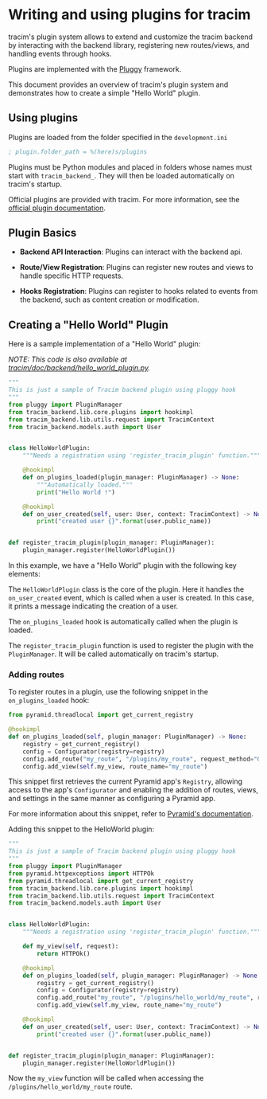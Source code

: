 # Writing and using plugins for tracim

tracim's plugin system allows to extend and customize the tracim backend by interacting with the backend library, 
registering new routes/views, and handling events through hooks.

Plugins are implemented with the [Pluggy](https://pypi.org/project/pluggy/) framework.

This document provides an overview of tracim's plugin system and demonstrates how to create a simple "Hello World" plugin.

## Using plugins

Plugins are loaded from the folder specified in the `development.ini`

```ini
; plugin.folder_path = %(here)s/plugins
```

Plugins must be Python modules and placed in folders whose names must start with `tracim_backend_`.
They will then be loaded automatically on tracim's startup.

Official plugins are provided with tracim. For more information, see the [official plugin documentation](https://github.com/tracim/tracim/blob/develop/backend/official_plugins/README.md).

## Plugin Basics

- **Backend API Interaction**: Plugins can interact with the backend api.

- **Route/View Registration**: Plugins can register new routes and views to handle specific HTTP requests.

- **Hooks Registration**: Plugins can register to hooks related to events from the backend, such as content creation or modification.


## Creating a "Hello World" Plugin

Here is a sample implementation of a "Hello World" plugin:

*NOTE: This code is also available at [tracim/doc/backend/hello_world_plugin.py](https://github.com/tracim/tracim/blob/develop/doc/backend/hello_world_plugin.py).*
```python
"""
This is just a sample of Tracim backend plugin using pluggy hook
"""
from pluggy import PluginManager
from tracim_backend.lib.core.plugins import hookimpl
from tracim_backend.lib.utils.request import TracimContext
from tracim_backend.models.auth import User


class HelloWorldPlugin:
    """Needs a registration using 'register_tracim_plugin' function."""

    @hookimpl
    def on_plugins_loaded(plugin_manager: PluginManager) -> None:
        """Automatically loaded."""
        print("Hello World !")

    @hookimpl
    def on_user_created(self, user: User, context: TracimContext) -> None:
        print("created user {}".format(user.public_name))


def register_tracim_plugin(plugin_manager: PluginManager):
    plugin_manager.register(HelloWorldPlugin())
```

In this example, we have a "Hello World" plugin with the following key elements:

The `HelloWorldPlugin` class is the core of the plugin. Here it handles the `on_user_created` event, which is called when a user is created. In this case, it prints a message indicating the creation of a user.

The `on_plugins_loaded` hook is automatically called when the plugin is loaded.

The `register_tracim_plugin` function is used to register the plugin with the `PluginManager`. It will be called automatically on tracim's startup.

### Adding routes

To register routes in a plugin, use the following snippet in the `on_plugins_loaded` hook:

```python
from pyramid.threadlocal import get_current_registry

@hookimpl
def on_plugins_loaded(self, plugin_manager: PluginManager) -> None:
    registry = get_current_registry()
    config = Configurator(registry=registry)
    config.add_route("my_route", "/plugins/my_route", request_method="GET")
    config.add_view(self.my_view, route_name="my_route")
```

This snippet first retrieves the current Pyramid app's `Registry`, 
allowing access to the app's `Configurator` and enabling the addition of 
routes, views, and settings in the same manner as configuring a Pyramid app.

For more information about this snippet, refer to [Pyramid's documentation](https://docs.pylonsproject.org/projects/pyramid/en/latest/).

Adding this snippet to the HelloWorld plugin: 

```python
"""
This is just a sample of Tracim backend plugin using pluggy hook
"""
from pluggy import PluginManager
from pyramid.httpexceptions import HTTPOk
from pyramid.threadlocal import get_current_registry
from tracim_backend.lib.core.plugins import hookimpl
from tracim_backend.lib.utils.request import TracimContext
from tracim_backend.models.auth import User


class HelloWorldPlugin:
    """Needs a registration using 'register_tracim_plugin' function."""

    def my_view(self, request):
        return HTTPOk()

    @hookimpl
    def on_plugins_loaded(self, plugin_manager: PluginManager) -> None:
        registry = get_current_registry()
        config = Configurator(registry=registry)
        config.add_route("my_route", "/plugins/hello_world/my_route", request_method="GET")
        config.add_view(self.my_view, route_name="my_route")

    @hookimpl
    def on_user_created(self, user: User, context: TracimContext) -> None:
        print("created user {}".format(user.public_name))


def register_tracim_plugin(plugin_manager: PluginManager):
    plugin_manager.register(HelloWorldPlugin())
```

Now the `my_view` function will be called when accessing the `/plugins/hello_world/my_route` route.
